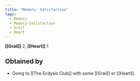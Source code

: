 ```yaml
---
title: "Memory: Satisfaction"
tags:
  - Memory
  - Memory-Satisfaction
  - Grail
  - Heart
---
```


**[[Grail]]** 2, **[[Heart]]** 1

## Obtained by

- Going to [[The Ecdysis Club]] with some [[Grail]] or [[Heart]].
